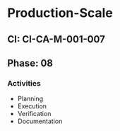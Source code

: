 # Production-Scale

## CI: CI-CA-M-001-007
## Phase: 08

### Activities
- Planning
- Execution
- Verification
- Documentation
